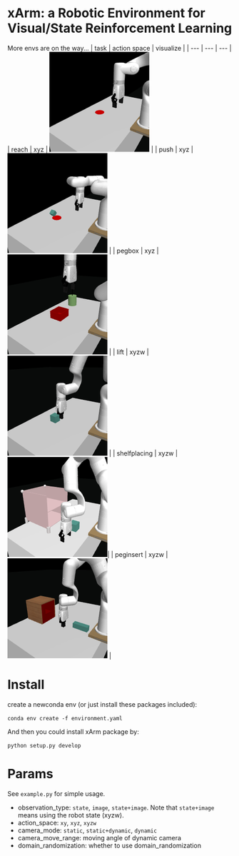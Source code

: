 # xArm: a Robotic Environment for Visual/State Reinforcement Learning
More envs are on the way...
| task | action space | visualize |
| --- | --- | --- |
| reach |  xyz  | ![](imgs/reach.png) |
| push |  xyz  | ![](imgs/push.png) |
| pegbox |  xyz  | ![](imgs/pegbox.png) |
| lift |  xyzw  | ![](imgs/lift.png) |
| shelfplacing | xyzw | ![](imgs/shelfplacing.png)|
| peginsert | xyzw |![](imgs/peginsert.png) |


# Install
create a newconda env (or just install these packages included):
```
conda env create -f environment.yaml
```
And then you could install xArm package by:
```
python setup.py develop
```

# Params
See `example.py` for simple usage.

- observation_type: `state`, `image`, `state+image`. Note that `state+image` means using the robot state (xyzw).
- action_space: `xy`, `xyz`, `xyzw`
- camera_mode: `static`, `static+dynamic`, `dynamic`
- camera_move_range: moving angle of dynamic camera
- domain_randomization: whether to use domain_randomization

